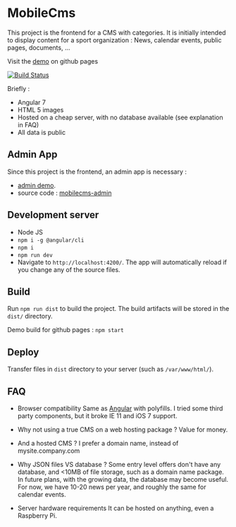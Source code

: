 # MobileCms
This project is the frontend for a CMS with categories.
It is initially intended to display content for a sport organization : News, calendar events, public pages, documents, ...

Visit the [demo](https://olivierb29.github.io/mobilecms-demo/) on github pages

[![Build Status](https://travis-ci.org/OlivierB29/mobilecms.svg?branch=master)](https://travis-ci.org/OlivierB29/mobilecms)

Briefly :
- Angular 7
- HTML 5 images
- Hosted on a cheap server, with no database available (see explanation in FAQ)
- All data is public

## Admin App
Since this project is the frontend, an admin app is necessary :
- [admin demo](https://olivierb29.github.io/mobilecms-demo/admin).
- source code : [mobilecms-admin](https://github.com/OlivierB29/mobilecms-admin)

## Development server
- Node JS
- `npm i -g @angular/cli`
- `npm i`
- `npm run dev`
- Navigate to `http://localhost:4200/`. The app will automatically reload if you change any of the source files.

## Build
Run `npm run dist` to build the project. The build artifacts will be stored in the `dist/` directory.

Demo build for github pages : `npm start`

## Deploy
Transfer files in `dist` directory to your server (such as `/var/www/html/`).

## FAQ
- Browser compatibility
Same as [Angular](https://angular.io/guide/browser-support) with polyfills. I tried some third party components, but it broke IE 11 and iOS 7 support.

- Why not using a true CMS on a web hosting package ?
Value for money.

- And a hosted CMS ?
I prefer a domain name, instead of mysite.company.com

- Why JSON files VS database ?
Some entry level offers don't have any database, and <10MB of file storage, such as a domain name package.
In future plans, with the growing data, the database may become useful.
For now, we have 10-20 news per year, and roughly the same for calendar events.

- Server hardware requirements
It can be hosted on anything, even a Raspberry Pi.
